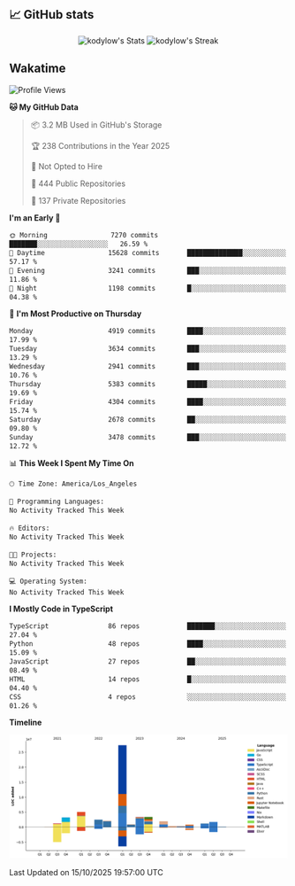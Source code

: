 ## 📈 GitHub stats
<!--START_SECTION:github-->
<div class="badges-githubstats">
  <p align="center">
    <img src="https://github-readme-stats.vercel.app/api?username=kodylow&theme=tokyonight&show_icons=true&hide_border=true&count_private=true" alt="kodylow's Stats" height="165">
    <img src="https://github-readme-streak-stats.herokuapp.com/?user=kodylow&theme=tokyonight&hide_border=true" alt="kodylow's Streak" height="165">
  </p>
</div>
<!--END_SECTION:github-->

## Wakatime 
<!--START_SECTION:waka-->
![Profile Views](http://img.shields.io/badge/Profile%20Views-0-blue)

**🐱 My GitHub Data** 

> 📦 3.2 MB Used in GitHub's Storage 
 > 
> 🏆 238 Contributions in the Year 2025
 > 
> 🚫 Not Opted to Hire
 > 
> 📜 444 Public Repositories 
 > 
> 🔑 137 Private Repositories 
 > 
**I'm an Early 🐤** 

```text
🌞 Morning                7270 commits        ███████░░░░░░░░░░░░░░░░░░   26.59 % 
🌆 Daytime                15628 commits       ██████████████░░░░░░░░░░░   57.17 % 
🌃 Evening                3241 commits        ███░░░░░░░░░░░░░░░░░░░░░░   11.86 % 
🌙 Night                  1198 commits        █░░░░░░░░░░░░░░░░░░░░░░░░   04.38 % 
```
📅 **I'm Most Productive on Thursday** 

```text
Monday                   4919 commits        ████░░░░░░░░░░░░░░░░░░░░░   17.99 % 
Tuesday                  3634 commits        ███░░░░░░░░░░░░░░░░░░░░░░   13.29 % 
Wednesday                2941 commits        ███░░░░░░░░░░░░░░░░░░░░░░   10.76 % 
Thursday                 5383 commits        █████░░░░░░░░░░░░░░░░░░░░   19.69 % 
Friday                   4304 commits        ████░░░░░░░░░░░░░░░░░░░░░   15.74 % 
Saturday                 2678 commits        ██░░░░░░░░░░░░░░░░░░░░░░░   09.80 % 
Sunday                   3478 commits        ███░░░░░░░░░░░░░░░░░░░░░░   12.72 % 
```


📊 **This Week I Spent My Time On** 

```text
🕑︎ Time Zone: America/Los_Angeles

💬 Programming Languages: 
No Activity Tracked This Week

🔥 Editors: 
No Activity Tracked This Week

🐱‍💻 Projects: 
No Activity Tracked This Week

💻 Operating System: 
No Activity Tracked This Week
```

**I Mostly Code in TypeScript** 

```text
TypeScript               86 repos            ███████░░░░░░░░░░░░░░░░░░   27.04 % 
Python                   48 repos            ████░░░░░░░░░░░░░░░░░░░░░   15.09 % 
JavaScript               27 repos            ██░░░░░░░░░░░░░░░░░░░░░░░   08.49 % 
HTML                     14 repos            █░░░░░░░░░░░░░░░░░░░░░░░░   04.40 % 
CSS                      4 repos             ░░░░░░░░░░░░░░░░░░░░░░░░░   01.26 % 
```



**Timeline**

![Lines of Code chart](https://raw.githubusercontent.com/Kodylow/Kodylow/master/assets/bar_graph.png)


 Last Updated on 15/10/2025 19:57:00 UTC
<!--END_SECTION:waka-->
